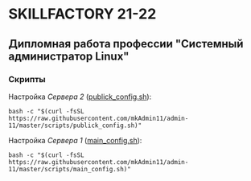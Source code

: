 # SKILLFACTORY 21-22

## Дипломная работа профессии "Системный администратор Linux"

### Скрипты

Настройка _Сервера 2_ ([publick_config.sh](scripts/publick_config.sh)):  

```
bash -c "$(curl -fsSL https://raw.githubusercontent.com/mkAdmin11/admin-11/master/scripts/publick_config.sh)"
```

Настройка _Сервера 1_ ([main_config.sh](scripts/main_config.sh)):  

```
bash -c "$(curl -fsSL https://raw.githubusercontent.com/mkAdmin11/admin-11/master/scripts/main_config.sh)"
```

